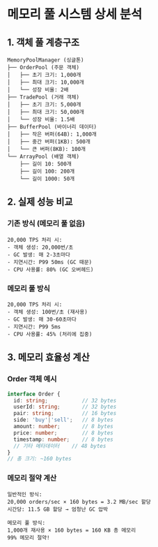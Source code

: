 # 메모리 풀 시스템 상세 분석

## 1. 객체 풀 계층구조

```
MemoryPoolManager (싱글톤)
├── OrderPool (주문 객체)
│   ├── 초기 크기: 1,000개
│   ├── 최대 크기: 10,000개
│   └── 성장 비율: 2배
├── TradePool (거래 객체)  
│   ├── 초기 크기: 5,000개
│   ├── 최대 크기: 50,000개
│   └── 성장 비율: 1.5배
├── BufferPool (바이너리 데이터)
│   ├── 작은 버퍼(64B): 1,000개
│   ├── 중간 버퍼(1KB): 500개
│   └── 큰 버퍼(8KB): 100개
└── ArrayPool (배열 객체)
    ├── 길이 10: 500개
    ├── 길이 100: 200개
    └── 길이 1000: 50개
```

## 2. 실제 성능 비교

### 기존 방식 (메모리 풀 없음)
```
20,000 TPS 처리 시:
- 객체 생성: 20,000번/초
- GC 발생: 매 2-3초마다
- 지연시간: P99 50ms (GC 때문)
- CPU 사용률: 80% (GC 오버헤드)
```

### 메모리 풀 방식
```  
20,000 TPS 처리 시:
- 객체 생성: 100번/초 (재사용)
- GC 발생: 매 30-60초마다
- 지연시간: P99 5ms
- CPU 사용률: 45% (처리에 집중)
```

## 3. 메모리 효율성 계산

### Order 객체 예시
```typescript
interface Order {
  id: string;           // 32 bytes
  userId: string;       // 32 bytes  
  pair: string;         // 16 bytes
  side: 'buy'|'sell';   // 8 bytes
  amount: number;       // 8 bytes
  price: number;        // 8 bytes
  timestamp: number;    // 8 bytes
  // 기타 메타데이터    // 48 bytes
}
// 총 크기: ~160 bytes
```

### 메모리 절약 계산
```
일반적인 방식:
20,000 orders/sec × 160 bytes = 3.2 MB/sec 할당
시간당: 11.5 GB 할당 → 엄청난 GC 압박

메모리 풀 방식:  
1,000개 재사용 × 160 bytes = 160 KB 총 메모리
99% 메모리 절약!
```